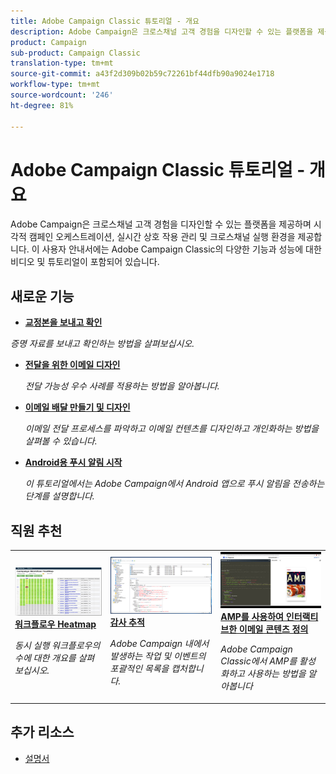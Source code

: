 ```yaml
---
title: Adobe Campaign Classic 튜토리얼 - 개요
description: Adobe Campaign은 크로스채널 고객 경험을 디자인할 수 있는 플랫폼을 제공하며 시각적 캠페인 오케스트레이션, 실시간 상호 작용 관리 및 크로스채널 실행 환경을 제공합니다. 이 사용자 안내서에는 Adobe Campaign Standard의 다양한 기능과 성능에 대한 비디오 및 튜토리얼이 포함되어 있습니다.
product: Campaign
sub-product: Campaign Classic
translation-type: tm+mt
source-git-commit: a43f2d309b02b59c72261bf44dfb90a9024e1718
workflow-type: tm+mt
source-wordcount: '246'
ht-degree: 81%

---
```



# Adobe Campaign Classic 튜토리얼 - 개요

Adobe Campaign은 크로스채널 고객 경험을 디자인할 수 있는 플랫폼을 제공하며 시각적 캠페인 오케스트레이션, 실시간 상호 작용 관리 및 크로스채널 실행 환경을 제공합니다. 이 사용자 안내서에는 Adobe Campaign Classic의 다양한 기능과 성능에 대한 비디오 및 튜토리얼이 포함되어 있습니다.

## 새로운 기능

* **[교정본을 보내고 확인](/help/sending-messages/email-channel/send-and-validate-proofs.md)**

*증명 자료를 보내고 확인하는 방법을 살펴보십시오.*

* **[전달을 위한 이메일 디자인](/help/sending-messages/email-channel/design-emails-for-deliverability.md)**

   *전달 가능성 우수 사례를 적용하는 방법을 알아봅니다.*

* **[이메일 배달 만들기 및 디자인](/help/sending-messages/email-channel/create-and-design-email-deliveries.md)**

   *이메일 전달 프로세스를 파악하고 이메일 컨텐츠를 디자인하고 개인화하는 방법을 살펴볼 수 있습니다.*

* **[Android용 푸시 알림 시작](/help/tutorial-getting-started-with-push-notifications-for-android/introduction.md)**

   *이 튜토리얼에서는 Adobe Campaign에서 Android 앱으로 푸시 알림을 전송하는 단계를 설명합니다.*

## 직원 추천

<table>
<tr>
  <td>
    <a href="./monitoring-campaign-classic/workflow-heatmap.md">
      <img alt="워크플로우 Heatmap(비디오)" src="./assets/workflow-heatmap.png"/>
    </a>
    <div>
      <a href="./monitoring-campaign-classic/workflow-heatmap.md">
    <strong>워크플로우 Heatmap</strong>
    </a>
    </div>
    <p>
    <em>동시 실행 워크플로우의 수에 대한 개요를 살펴보십시오.</em>
    <p>
  </td>
   <td>
    <a href="./monitoring-campaign-classic/audit-trail.md">
      <img alt="감사 추적(비디오)" src="./assets/acc-audit-trail-thumb.png" />
    </a>
    <div>
      <a href="./monitoring-campaign-classic/audit-trail.md">
    <strong>감사 추적</strong>
    </a>
    </div> 
    <p>
    <em>Adobe Campaign 내에서 발생하는 작업 및 이벤트의 포괄적인 목록을 캡처합니다.</em>
    <p>
  </td>
  <td>
    <a href="./sending-messages/email-channel/defining-interactive-email-content-with-amp.md">
      <img alt="AMP를 사용하여 인터랙티브한 이메일 콘텐츠 정의(비디오)" src="./assets/29940.png" />
    </a>
    <div>
      <a href="./sending-messages/email-channel/defining-interactive-email-content-with-amp.md">
    <strong>AMP를 사용하여 인터랙티브한 이메일 콘텐츠 정의</strong>
    </a>
    </div>
    <p>
    <em>Adobe Campaign Classic에서 AMP를 활성화하고 사용하는 방법을 알아봅니다 </em>
    <p>
  </td>
</tr>
</table>

## 추가 리소스

* [설명서](https://docs.adobe.com/content/help/ko-KR/campaign-classic/using/getting-started/starting-with-adobe-campaign/about-adobe-campaign-classic.html)
